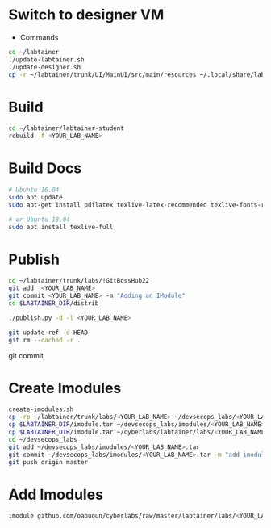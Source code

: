 #	Switch to designer VM

-	Commands
```bash
cd ~/labtainer
./update-labtainer.sh
./update-designer.sh
cp -r ~/labtainer/trunk/UI/MainUI/src/main/resources ~/.local/share/labtainers/
```

#   Build
```bash
cd ~/labtainer/labtainer-student
rebuild -f <YOUR_LAB_NAME>
```
#   Build Docs
```bash
# Ubuntu 16.04
sudo apt update
sudo apt-get install pdflatex texlive-latex-recommended texlive-fonts-recommended texlive-latex-extra

# or Ubuntu 18.04
sudo apt install texlive-full
```


#   Publish
```bash
cd ~/labtainer/trunk/labs/!GitBossHub22
git add  <YOUR_LAB_NAME>
git commit <YOUR_LAB_NAME> -m "Adding an IModule"
cd $LABTAINER_DIR/distrib

./publish.py -d -l <YOUR_LAB_NAME>

git update-ref -d HEAD
git rm --cached -r .
```
git commit 

#   Create Imodules
```bash
create-imodules.sh
cp -rp ~/labtainer/trunk/labs/<YOUR_LAB_NAME> ~/devsecops_labs/<YOUR_LAB_NAME>
cp $LABTAINER_DIR/imodule.tar ~/devsecops_labs/imodules/<YOUR_LAB_NAME>.tar
cp $LABTAINER_DIR/imodule.tar ~/cyberlabs/labtainer/labs/<YOUR_LAB_NAME>.tar
cd ~/devsecops_labs
git add ~/devsecops_labs/imodules/<YOUR_LAB_NAME>.tar
git commit ~/devsecops_labs/imodules/<YOUR_LAB_NAME>.tar -m "add imodule <YOUR_LAB_NAME>.tar"
git push origin master
```


#   Add Imodules
```bash
imodule github.com/oabuoun/cyberlabs/raw/master/labtainer/labs/<YOUR_LAB_NAME>.tar
```

